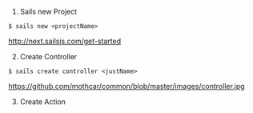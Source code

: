 1. Sails new Project

~~~~
$ sails new <projectName>
~~~~

 http://next.sailsjs.com/get-started
 
 2. Create Controller
 ```
 $ sails create controller <justName>
 ```
 https://github.com/mothcar/common/blob/master/images/controller.jpg
 
 3. Create Action
 


